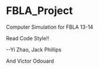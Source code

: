 FBLA_Project
============
Computer Simulation for FBLA 13-14

Read Code Style!!

--Yi Zhao, Jack Phillips

And Victor Odouard
